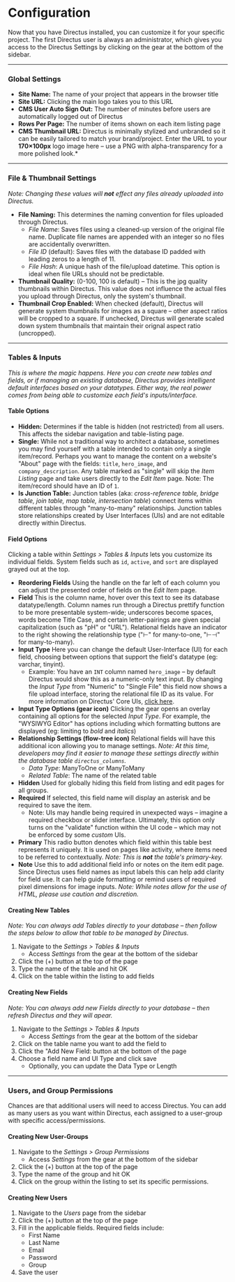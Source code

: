 # Configuration
Now that you have Directus installed, you can customize it for your specific project. The first Directus user is always an administrator, which gives you access to the Directus Settings by clicking on the gear at the bottom of the sidebar.

------

### Global Settings
* **Site Name:** The name of your project that appears in the browser title
* **Site URL:** Clicking the main logo takes you to this URL
* **CMS User Auto Sign Out:** The number of minutes before users are automatically logged out of Directus
* **Rows Per Page:** The number of items shown on each item listing page
* **CMS Thumbnail URL:** Directus is minimally stylized and unbranded so it can be easily tailored to match your brand/project. Enter the URL to your **170×100px** logo image here – use a PNG with alpha-transparency for a more polished look.*

------

### File & Thumbnail Settings
_Note: Changing these values will **not** effect any files already uploaded into Directus._
* **File Naming:** This determines the naming convention for files uploaded through Directus.
    * *File Name*: Saves files using a cleaned-up version of the original file name. Duplicate file names are appended with an integer so no files are accidentally overwritten.
    * *File ID* (default): Saves files with the database ID padded with leading zeros to a length of 11.
    * *File Hash*: A unique hash of the file/upload datetime. This option is ideal when file URLs should not be predictable.
* **Thumbnail Quality:** (0-100, 100 is default) – This is the jpg quality thumbnails within Directus. This value does not influence the actual files you upload through Directus, only the system's thumbnail.
* **Thumbnail Crop Enabled:** When checked (default), Directus will generate system thumbnails for images as a square – other aspect ratios will be cropped to a square. If unchecked, Directus will generate scaled down system thumbnails that maintain their orignal aspect ratio (uncropped).

------

### Tables & Inputs
_This is where the magic happens. Here you can create new tables and fields, or if managing an existing database, Directus provides intelligent default interfaces based on your datatypes. Either way, the real power comes from being able to customize each field's inputs/interface._

#### Table Options
* **Hidden:** Determines if the table is hidden (not restricted) from all users. This affects the sidebar navigation and table-listing page.
* **Single:** While not a traditional way to architect a database, sometimes you may find yourself with a table intended to contain only a single item/record. Perhaps you want to manage the content on a website's "About" page with the fields: `title`, `hero_image`, and `company_description`. Any table marked as "single" will skip the _Item Listing_ page and take users directly to the _Edit Item_ page. Note: The item/record should have an ID of `1`.
* **Is Junction Table:** Junction tables (aka: *cross-reference table, bridge table, join table, map table, intersection table*) connect items within different tables through "many-to-many" relationships. Junction tables store relationships created by User Interfaces (UIs) and are not editable directly within Directus.

#### Field Options
Clicking a table within _Settings > Tables & Inputs_ lets you customize its individual fields. System fields such as `id`, `active`, and `sort` are displayed grayed out at the top.

* **Reordering Fields** Using the handle on the far left of each column you can adjust the presented order of fields on the _Edit Item_ page.
* **Field** This is the column name, hover over this text to see its database datatype/length. Column names run through a Directus prettify function to be more presentable system-wide; underscores become spaces, words become Title Case, and certain letter-pairings are given special capitalization (such as "pH" or "URL"). Relational fields have an indicator to the right showing the relationship type ("⊢" for many-to-one, "⊢⊣" for many-to-many).
* **Input Type** Here you can change the default User-Interface (UI) for each field, choosing between options that support the field's datatype (eg: varchar, tinyint).
    * Example: You have an `INT` column named `hero_image` – by default Directus would show this as a numeric-only text input. By changing the _Input Type_ from "Numeric" to "Single File" this field now shows a file upload interface, storing the relational file ID as its value. For more information on Directus' Core UIs, [click here](https://github.com/RNGR/directus6/wiki/4.-Extending-Directus#custom-inputs-uis).
* **Input Type Options (gear icon)** Clicking the gear opens an overlay containing all options for the selected _Input Type_. For example, the "WYSIWYG Editor" has options including which formatting buttons are displayed (eg: limiting to *bold* and *italics*)
* **Relationship Settings (flow-tree icon)** Relational fields will have this additional icon allowing you to manage settings. _Note: At this time, developers may find it easier to manage these settings directly within the database table `directus_columns`._
   * _Data Type_: ManyToOne or ManyToMany
   * _Related Table_: The name of the related table
* **Hidden** Used for globally hiding this field from listing and edit pages for all groups.
* **Required** If selected, this field name will display an asterisk and be required to save the item.
    * Note: UIs may handle being required in unexpected ways – imagine a required checkbox or slider interface. Ultimately, this option only turns on the "validate" function within the UI code – which may not be enforced by some _custom_ UIs.
* **Primary** This radio button denotes which field within this table best represents it uniquely. It is used on pages like activity, where items need to be referred to contextually. _Note: This is **not** the table's primary-key._
* **Note** Use this to add additional field info or notes on the item edit page. Since Directus uses field names as input labels this can help add clarity for field use. It can help guide formatting or remind users of required pixel dimensions for image inputs. _Note: While notes allow for the use of HTML, please use caution and discretion._

#### Creating New Tables
_Note: You can always add Tables directly to your database – then follow the steps below to allow that table to be managed by Directus._

1. Navigate to the _Settings > Tables & Inputs_
    * Access _Settings_ from the gear at the bottom of the sidebar
2. Click the (+) button at the top of the page
3. Type the name of the table and hit OK
4. Click on the table within the listing to add fields

#### Creating New Fields
_Note: You can always add new Fields directly to your database – then refresh Directus and they will apear._

1. Navigate to the _Settings > Tables & Inputs_
    * Access _Settings_ from the gear at the bottom of the sidebar
2. Click on the table name you want to add the field to
3. Click the "Add New Field: button at the bottom of the page
4. Choose a field name and UI Type and click save
    * Optionally, you can update the Data Type or Length

------

### Users, and Group Permissions
Chances are that additional users will need to access Directus. You can add as many users as you want within Directus, each assigned to a user-group with specific access/permissions.

#### Creating New User-Groups
1. Navigate to the _Settings > Group Permissions_
    * Access _Settings_ from the gear at the bottom of the sidebar
2. Click the (+) button at the top of the page
2. Type the name of the group and hit OK
3. Click on the group within the listing to set its specific permissions.

#### Creating New Users
1. Navigate to the _Users_ page from the sidebar
2. Click the (+) button at the top of the page
3. Fill in the applicable fields. Required fields include:
    * First Name
    * Last Name
    * Email
    * Password
    * Group
4. Save the user
